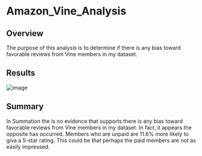 # Amazon_Vine_Analysis

## Overview

 The purpose of this analysis is to determine if there is any bias toward favorable reviews from Vine members in my dataset.
 
## Results

![image](https://user-images.githubusercontent.com/96349827/164998343-1454a627-bd53-4713-8cb6-d5cd950a5750.png)

## Summary

In Summation the is no evidence that supports there is any bias toward favorable reviews from Vine members in my dataset.  In fact, it appears the opposite has occurred. Members who are unpaid are 11.6% more likely to giva a 5-star rating.  This could be that perhaps the paid members are not as easily impressed. 

